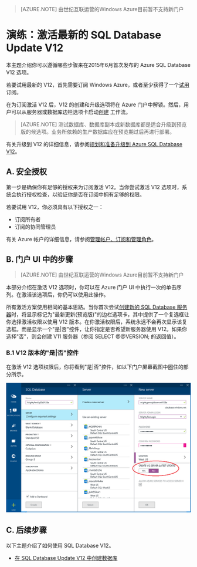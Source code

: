 <properties
	pageTitle="演练：激活最新的 SQL Database Update V12"
	description="介绍使用新的 Windows Azure 门户 UI 试用 Azure SQL Database 版本 V12 的步骤。"
	services="sql-database"
	documentationCenter=""
	authors="MightyPen"
	manager="jeffreyg"
	editor=""/>


<tags
	ms.service="sql-database"
	ms.workload="data-management" 
	ms.tgt_pltfrm="na"
	ms.devlang="na"
	ms.topic="article"
	ms.date="04/22/2015"
	wacn.date="05/25/2015"
	ms.author="genemi"/>

> [AZURE.NOTE] 由世纪互联运营的Windows Azure目前暂不支持新门户

# 演练：激活最新的 SQL Database Update V12

本主题介绍你可以遵循哪些步骤来在2015年6月首次发布的 Azure SQL Database V12 选项。

若要试用最新的 V12，首先需要订阅 Windows Azure，或者至少获得了一个[试用](/pricing/1rmb-trial)订阅。

在为订阅激活 V12 后，V12 的创建和升级选项将在 Azure 门户中解锁。然后，用户可以从服务器或数据库边栏选项卡启动[创建](sql-database-create) 工作流。

> [AZURE.NOTE]
> 测试数据库、数据库副本或新数据库都是适合升级到预览版的候选项。业务所依赖的生产数据库应在预览期过后再进行部署。

有关升级到 V12 的详细信息，请参阅[规划和准备升级到 Azure SQL Database V12](sql-database-v12-plan-prepare-upgrade)。


## A. 安全授权

第一步是确保你有足够的授权来为订阅激活 V12。当你尝试激活 V12 选项时，系统会执行授权检查，以验证你是否在订阅中拥有足够的权限。

 若要试用 V12，你必须具有以下授权之一：

- 订阅所有者
- 订阅的协同管理员

有关 Azure 帐户的详细信息，请参阅[管理帐户、订阅和管理角色](http://msdn.microsoft.com/zh-cn/library/hh531793.aspx)。

## B. 门户 UI 中的步骤

> [AZURE.NOTE] 由世纪互联运营的Windows Azure目前暂不支持新门户

本部分介绍在激活 V12 选项时，你可以在 Azure 门户 UI 中执行一次的单击序列。在激活该选项后，你仍可以使用此操作。

所有激活方案使用相同的基本思路。当你首次尝试[创建新的 SQL Database 服务器](sql-database-create)时，将显示标记为"最新更新(预览版)"的边栏选项卡，其中提供了一个复选框让你选择激活权限以使用 V12 版本。在你激活权限后，系统永远不会再次显示该复选框。而是显示一个"是|否"控件，让你指定是否希望新服务器使用 V12。如果你选择"否"，则会创建 V11 服务器（参阅 SELECT @@VERSION; 的返回值）。

### B.1 V12 版本的"是|否"控件

在激活 V12 选项权限后，你将看到"是|否"控件，如以下门户屏幕截图中圈住的部分所示。

![YesNoOptionForTheV12Preview][Image1]


## C. 后续步骤

以下主题介绍了如何使用 SQL Database V12。

- [在 SQL Database Update V12 中创建数据库](sql-database-create)

<!--
  [ AZUR E . N OTE ]
  Test databases, database copies, or new databases, are good candidates for upgrading to the preview. Production databases that your business depends on should wait until after the preview period.
-->

<!-- References, Images. -->
[Image1]: ./media/sql-database-v12-sign-up/V12Preview-YesNo-Option-New-SQLDatabase-Server-Newserver-Screenshot-e23.png


<!-- EOF -->

<!--HONumber=55-->